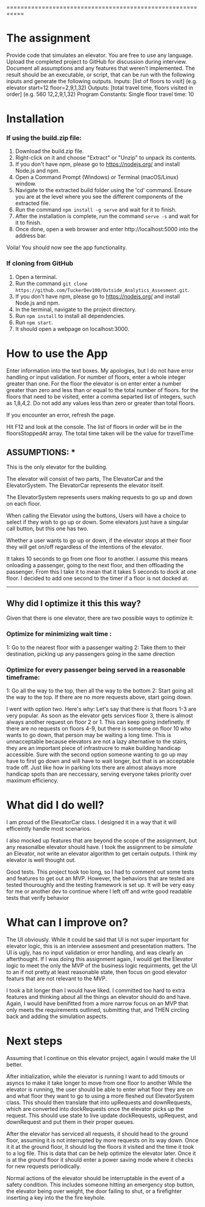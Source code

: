 ===========================================================

# The assignment

Provide code that simulates an elevator. You are free to use any language.
Upload the completed project to GitHub for discussion during interview.
Document all assumptions and any features that weren’t implemented.
The result should be an executable, or script, that can be run with the following inputs and generate the following outputs.
Inputs: [list of floors to visit] (e.g. elevator start=12 floor=2,9,1,32)
Outputs: [total travel time, floors visited in order] (e.g. 560 12,2,9,1,32)
Program Constants:
Single floor travel time: 10

# Installation

### If using the build.zip file:

1. Download the build.zip file.
2. Right-click on it and choose "Extract" or "Unzip" to unpack its contents.
3. If you don't have npm, please go to https://nodejs.org/ and install Node.js and npm.
4. Open a Command Prompt (Windows) or Terminal (macOS/Linux) window.
5. Navigate to the extracted build folder using the 'cd' command. Ensure you are at the level where you see the different components of the extracted file.
6. Run the command `npm install -g serve` and wait for it to finish.
7. After the installation is complete, run the command `serve -s` and wait for it to finish.
8. Once done, open a web browser and enter http://localhost:5000 into the address bar.

Voila! You should now see the app functionality.

### If cloning from GitHub

1. Open a terminal.
2. Run the command `git clone https://github.com/TuckerDev100/Outside_Analytics_Assesment.git`.
3. If you don't have npm, please go to https://nodejs.org/ and install Node.js and npm.
4. In the terminal, navigate to the project directory.
5. Run `npm install` to install all dependencies.
6. Run `npm start`.
7. It should open a webpage on localhost:3000.

# How to use the App
Enter information into the text boxes. My apologies, but I do not have error handling or input validation. 
For number of floors,
 enter a whole integer greater than one. For the floor the elevator is on enter enter a number greater than zero and less than
 or equal to the total number of floors.
 for the floors that need to be visited, enter a comma separted list of integers, such as
 1,8,4,2. Do not add any values less than zero or greater than total floors.

 If you encounter an error, refresh the page.

Hit F12 and look at the console. The list of floors in order will be in the floorsStoppedAt array.
The total time taken will be the value for travelTime

## ASSUMPTIONS: **\***

This is the only elevator for the building.

The elevator will consist of two parts, The ElevatorCar and the ElevatorSystem. The ElevatorCar represents the elevator itself.

The ElevatorSystem represents users making requests to go up and down on each floor.

When calling the Elevator using the buttons, Users will have a choice to select if they wish to go up or down.
Some elevators just have a singular call button, but this one has two.

Whether a user wants to go up or down, if the elevator stops at their floor they will get on/off regardless of the intentions of the elevator.

It takes 10 seconds to go from one floor to another. I assume this means onloading a passenger, going to the next floor, and then offloading the passenger.
From this I take it to mean that it takes 5 seconds to dock at one floor. I decided to add one second to the timer if a floor is not docked at. 

---

## Why did I optimize it this this way?

Given that there is one elevator, there are two possible ways to optimize it:

### Optimize for minimizing wait time :

1: Go to the nearest floor with a passenger waiting
2: Take them to their destination, picking up any passengers going in the same direction

### Optimize for every passenger being served in a reasonable timeframe:

1: Go all the way to the top, then all the way to the bottom
2: Start going all the way to the top. If there are no more requests above, start going down.

I went with option two. Here's why:
Let's say that there is that floors 1-3 are very popular. As soon as the elevator gets services floor 3,
there is almost always another request on floor 2 or 1. This can keep going indefinetly.
If there are no requests on floors 4-9, but there is someone on floor 10 who wants to go down,
that person may be waiting a long time.
This is unnacceptable because elevators are not a lazy alternative to the stairs,
they are an important piece of infrastrucre to make building handicap accessible.
Sure with the second option someone wanting to go up may have to first go down and will have to wait longer,
but that is an acceptable trade off. Just like how in parking lots there are almost always more handicap spots
than are neccessary, serving everyone takes priority over maximum efficiency.

# What did I do well?
I am proud of the ElevatorCar class. I designed it in a way that it will efficeintly handle most scenarios. 

I also mocked up features that are beyond the scope of the assignment, but any reasonalbe elevator should have.
I took the assignment to be *simulate* an Elevator, not write an elevator algorithm to get certain outputs. I think my
elevator is well thought out.

Good tests. This project took too long, so I had to comment out some tests and features to get out an MVP. However,
the behaviors that are tested are tested thouroughly and the testing framework is set up. It will be very easy for
me or another dev to continue where I left off and write good readable tests that verify behavior


# What can I improve on?
The UI obviously. While it could be said that UI is not super important for elevator logic, this is an interview assesment
and presentation matters. The UI is ugly, has no input validation or error handling, and was clearly an afterthought. 
If I was doing this assignment again, I would get the Elevator logic to meet the only the MVP of the business logic requirments,
get the UI to an if not pretty at least reasonable state, then focus on good elevator featurs that are not relevant to the MVP.

I took a bit longer than I would have liked. I committed too hard to extra features and thinking about all the things an elevator
should do and have. Again, I would have benifitted from a more narrow focus on an MVP that only meets the requirements outlined, 
submitting that, and THEN circling back and adding the simulation aspects.

# Next steps
Assuming that I continue on this elevator project, again I would make the UI better.

After initialization, while the elevator is running I want to add timouts or asyncs to make it take longer to move from one floor to another
While the elevator is running, the user should be able to enter what floor they are on and what floor they want to go to using 
a more fleshed out ElevatorSystem class. This should then translate that into upRequests and downRequests, which are converted into dockRequests 
once the elevator picks up the request. This should use state to live update dockRequests, upRequest, and downRequest and put them in their proper queues.

After the elevator has serviced all requests, it should head to the ground floor, assuming it is not interrupted by more requests on its way down.
Once it it at the ground floor, It should log the floors it visited and the time it took to a log file. This is data that can be help optimize the elevator later. Once it is at the ground floor it should enter a power saving mode where it checks for new requests periodically.

Normal actions of the elevator should be interruptable in the event of a safety condition. This includes someone hitting an emergency stop button,
the elevator being over weight, the door failing to shut, or a firefighter inserting a key into the the fire keyhole. 